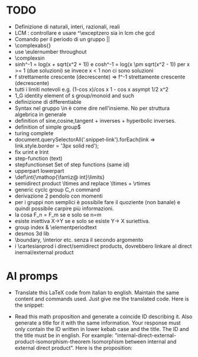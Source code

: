 # TODO

- Definizione di naturali, interi, razionali, reali
- LCM : controllare e usare ^\exceptzero sia in lcm che gcd
- Comando per il periodo di un gruppo ||
- \complexabs{}
- use \eulernumber throughout
- \complexsin
- sinh^-1 = log(x + sqrt(x^2 + 1)) e
  cosh^-1 = log(x \pm sqrt(x^2 - 1)) per x >= 1 (due soluzioni)
  se invece x < 1 non ci sono soluzioni
- f strettamente crescente (decrescente) => f^-1 strettamente crescente (decrescente)
- tutti i limiti notevoli e.g. (1-cos x)/cos x
      1 - cos x asympt 1/2 x^2
- 1_G identity element of s group/monoid and such
- definizione di differentiable
- Syntax nel gruppo \in è come dire nell'insieme. No per struttura algebrica in generale
- definition of sine,cosine,tangent + inverses + hyperbolic inverses.
- definition of simple group$
- turing complete
- document.querySelectorAll('.snippet-link').forEach(link => link.style.border = '3px solid red');
- fix urint e lrint
- step-function (text)
- stepfunctionset Set of step functions (same id)
- upperpart lowerpart
- \def\int{\mathop{\fam\z@ int}\limits}
- semidirect product \ltimes and replace \ltimes + \rtimes
- generic cyclc group C_n command
- derivazione 2 pendolo con momenti
- per i gruppi non semplici è possibile fare il quoziente (non banale) e quindi possibile carpire più informazioni.
- la cosa F_n = F_m se e solo se n=m
- esiste iniettiva X->Y se e solo se esiste Y-> X suriettiva.
- group index & \elementperiodtext
- desmos 3d lib
- \boundary, \interior etc. senza il secondo argomento
- i \cartesianprod i direct/semidirect products, dovrebbero linkare al direct inernal/external product

# AI promps
- Translate this LaTeX code from italian to english.
Maintain the same content and commands used. Just give me the translated code.
Here is the snippet:

- Read this math proposition and generate a coincide ID describing it.
Also generate a title for it with the same information.
Your response must only contain the ID written in lower kebab case and the title.
The ID and the title must be in english.
For example: "internal-direct-external-product-isomorphism-theorem Isomorphism between internal and external direct product".
Here is the proposition: